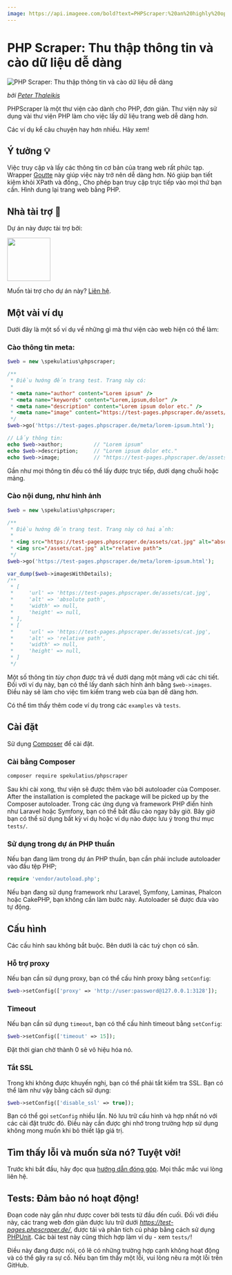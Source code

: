 ```yaml
---
image: https://api.imageee.com/bold?text=PHPScraper:%20an%20highly%20opinionated%20web-interface&bg_image=https://images.unsplash.com/photo-1542762933-ab3502717ce7
---
```


PHP Scraper: Thu thập thông tin và cào dữ liệu dễ dàng
==============================================================

![PHP Scraper: Thu thập thông tin và cào dữ liệu dễ dàng](logo-light.png)

*bởi [Peter Thaleikis](https://peterthaleikis.com)*

PHPScraper là một thư viện cào dành cho PHP, đơn giản. Thư viện này sử dụng vài thư viện PHP làm cho việc lấy dữ liệu trang web dễ dàng hơn.

Các ví dụ kể câu chuyện hay hơn nhiều. Hãy xem!


Ý tưởng 💡️
----------

Việc truy cập và lấy các thông tin cơ bản của trang web rất phức tạp. Wrapper [Goutte](https://github.com/FriendsOfPHP/Goutte) này giúp việc này trở nên dễ dàng hơn. Nó giúp bạn tiết kiệm khỏi XPath và đồng., Cho phép bạn truy cập trực tiếp vào mọi thứ bạn cần. Hình dung lại trang web bằng PHP.


Nhà tài trợ 💪️
-------------

Dự án này được tài trợ bởi:

<a href="https://bringyourownideas.com" target="_blank" rel="noopener noreferrer"><img src="https://bringyourownideas.com/images/byoi-logo.jpg" height="100px"></a>

Muốn tài trợ cho dự án này? [Liên hệ](https://peterthaleikis.com/contact).


Một vài ví dụ
-------------

Dưới đây là một số ví dụ về những gì mà thư viện cào web hiện có thể làm:

### Cào thông tin meta:

```php
$web = new \spekulatius\phpscraper;

/**
 * Điều hướng đến trang test. Trang này có:
 *
 * <meta name="author" content="Lorem ipsum" />
 * <meta name="keywords" content="Lorem,ipsum,dolor" />
 * <meta name="description" content="Lorem ipsum dolor etc." />
 * <meta name="image" content="https://test-pages.phpscraper.de/assets/cat.jpg" />
 */
$web->go('https://test-pages.phpscraper.de/meta/lorem-ipsum.html');

// Lấy thông tin:
echo $web->author;          // "Lorem ipsum"
echo $web->description;     // "Lorem ipsum dolor etc."
echo $web->image;           // "https://test-pages.phpscraper.de/assets/cat.jpg"
```

Gần như mọi thông tin đều có thể lấy được trực tiếp, dưới dạng chuỗi hoặc mảng.


### Cào nội dung, như hình ảnh

```php
$web = new \spekulatius\phpscraper;

/**
 * Điều hướng đến trang test. Trang này có hai ảnh:
 *
 * <img src="https://test-pages.phpscraper.de/assets/cat.jpg" alt="absolute path">
 * <img src="/assets/cat.jpg" alt="relative path">
 */
$web->go('https://test-pages.phpscraper.de/meta/lorem-ipsum.html');

var_dump($web->imagesWithDetails);
/**
 * [
 *     'url' => 'https://test-pages.phpscraper.de/assets/cat.jpg',
 *     'alt' => 'absolute path',
 *     'width' => null,
 *     'height' => null,
 * ],
 * [
 *     'url' => 'https://test-pages.phpscraper.de/assets/cat.jpg',
 *     'alt' => 'relative path',
 *     'width' => null,
 *     'height' => null,
 * ]
 */
```

Một số thông tin *tùy chọn* được trả về dưới dạng một mảng với các chi tiết. Đối với ví dụ này, bạn có thể lấy danh sách hình ảnh bằng `$web->images`. Điều này sẽ làm cho việc tìm kiếm trang web của bạn dễ dàng hơn.

Có thể tìm thấy thêm code ví dụ trong các `examples` và `tests`.


Cài đặt
------------

Sử dụng [Composer](https://getcomposer.org) để cài đặt.

### Cài bằng Composer

```bash
composer require spekulatius/phpscraper
```

Sau khi cài xong, thư viện sẽ được thêm vào bởi autoloader của Composer. 
After the installation is completed the package will be picked up by the Composer autoloader. Trong các ứng dụng và framework PHP điển hình như Laravel hoặc Symfony, bạn có thể bắt đầu cào ngay bây giờ. Bây giờ bạn có thể sử dụng bất kỳ ví dụ hoặc ví dụ nào được lưu ý trong thư mục `tests/`.

### Sử dụng trong dự án PHP thuần

Nếu bạn đang làm trong dự án PHP thuần, bạn cần phải include autoloader vào đầu tệp PHP;

```php
require 'vendor/autoload.php';
```

Nếu bạn đang sử dụng framework như Laravel, Symfony, Laminas, Phalcon hoặc CakePHP, bạn không cần làm bước này. Autoloader sẽ được đưa vào tự động.


Cấu hình
-------------

Các cấu hình sau không bắt buộc. Bên dưới là các tuỳ chọn có sẵn.

### Hỗ trợ proxy

Nếu bạn cần sử dụng proxy, bạn có thể cấu hình proxy bằng `setConfig`:

```php
$web->setConfig(['proxy' => 'http://user:password@127.0.0.1:3128']);
```

### Timeout

Nếu bạn cần sử dụng `timeout`, bạn có thể cấu hình timeout bằng `setConfig`:

```php
$web->setConfig(['timeout' => 15]);
```

Đặt thời gian chờ thành 0 sẽ vô hiệu hóa nó.

### Tắt SSL

Trong khi không được khuyến nghị, bạn có thể phải tắt kiểm tra SSL. Bạn có thể làm như vậy bằng cách sử dụng:

```php
$web->setConfig(['disable_ssl' => true]);
```

Bạn có thể gọi `setConfig` nhiều lần. Nó lưu trữ cấu hình và hợp nhất nó với các cài đặt trước đó. Điều này cần được ghi nhớ trong trường hợp sử dụng không mong muốn khi bỏ thiết lập giá trị.


Tìm thấy lỗi và muốn sửa nó? Tuyệt vời!
----------------------------------

Trước khi bắt đầu, hãy đọc qua [hướng dẫn đóng góp](/vi/contributing.html). Mọi thắc mắc vui lòng liên hệ.


Tests: Đảm bảo nó hoạt động!
----------------------------

Đoạn code này gần như được cover bởi tests từ đầu đến cuối. Đối với điều này, các trang web đơn giản được lưu trữ dưới *https://test-pages.phpscraper.de/*, được tải và phân tích cú pháp bằng cách sử dụng [PHPUnit](https://phpunit.de/). Các bài test này cũng thích hợp làm ví dụ - xem `tests/`!

Điều này đang được nói, có lẽ có những trường hợp cạnh không hoạt động và có thể gây ra sự cố. Nếu bạn tìm thấy một lỗi, vui lòng nêu ra một lỗi trên GitHub.
